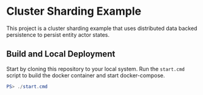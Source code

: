 # Cluster Sharding Example

This project is a cluster sharding example that uses distributed data backed persistence to persist 
entity actor states.

## Build and Local Deployment

Start by cloning this repository to your local system. Run the `start.cmd` script
to build the docker container and start docker-compose.

```powershell
PS> ./start.cmd
```
